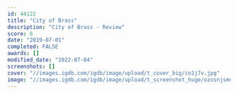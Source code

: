 ```yaml
---
id: 44122
title: "City of Brass"
description: "City of Brass - Review"
score: 6
date: "2019-07-01"
completed: FALSE
awards: []
modified_date: "2022-07-04"
screenshots: []
cover: "//images.igdb.com/igdb/image/upload/t_cover_big/co1j7v.jpg"
image: "//images.igdb.com/igdb/image/upload/t_screenshot_huge/ozosnjsmcvtqitmnb3nk.jpg"
---
```

